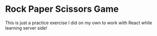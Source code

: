 # Rock Paper Scissors Game
This is just a practice exercise I did on my own to work with React while learning server side!

